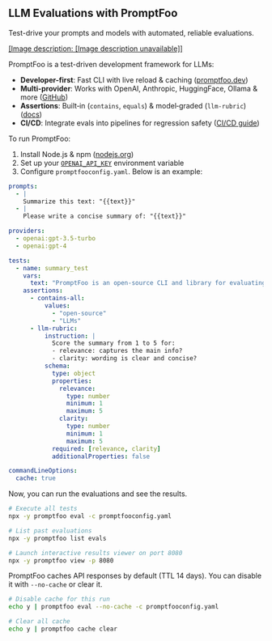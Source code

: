 ## LLM Evaluations with PromptFoo

Test-drive your prompts and models with automated, reliable evaluations.

[[Image description: [Image description unavailable]]](https://youtu.be/KhINc5XwhKs)

PromptFoo is a test-driven development framework for LLMs:

- **Developer-first**: Fast CLI with live reload &amp; caching ([promptfoo.dev](https://promptfoo.dev))
- **Multi-provider**: Works with OpenAI, Anthropic, HuggingFace, Ollama &amp; more ([GitHub](https://github.com/promptfoo/promptfoo))
- **Assertions**: Built‑in (`contains`, `equals`) &amp; model‑graded (`llm-rubric`) ([docs](https://www.promptfoo.dev/docs/configuration/expected-outputs/))
- **CI/CD**: Integrate evals into pipelines for regression safety ([CI/CD guide](https://www.promptfoo.dev/docs/integrations/ci-cd/))

To run PromptFoo:

1. Install Node.js &amp; npm ([nodejs.org](https://nodejs.org/))
2. Set up your [`OPENAI_API_KEY`](https://platform.openai.com/api-keys) environment variable
3. Configure `promptfooconfig.yaml`. Below is an example:

```yaml
prompts:
  - |
    Summarize this text: "{{text}}"
  - |
    Please write a concise summary of: "{{text}}"

providers:
  - openai:gpt-3.5-turbo
  - openai:gpt-4

tests:
  - name: summary_test
    vars:
      text: "PromptFoo is an open-source CLI and library for evaluating and testing LLMs with assertions, caching, and matrices."
    assertions:
      - contains-all:
          values:
            - "open-source"
            - "LLMs"
      - llm-rubric:
          instruction: |
            Score the summary from 1 to 5 for:
            - relevance: captures the main info?
            - clarity: wording is clear and concise?
          schema:
            type: object
            properties:
              relevance:
                type: number
                minimum: 1
                maximum: 5
              clarity:
                type: number
                minimum: 1
                maximum: 5
            required: [relevance, clarity]
            additionalProperties: false

commandLineOptions:
  cache: true
```

Now, you can run the evaluations and see the results.

```bash
# Execute all tests
npx -y promptfoo eval -c promptfooconfig.yaml

# List past evaluations
npx -y promptfoo list evals

# Launch interactive results viewer on port 8080
npx -y promptfoo view -p 8080
```

PromptFoo caches API responses by default (TTL 14 days). You can disable it with `--no-cache` or clear it.

```bash
# Disable cache for this run
echo y | promptfoo eval --no-cache -c promptfooconfig.yaml

# Clear all cache
echo y | promptfoo cache clear
```
